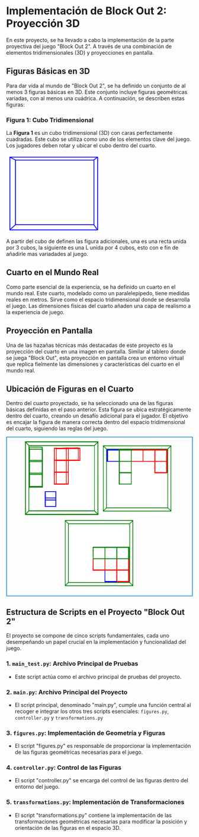 # Implementación de Block Out 2: Proyección 3D

En este proyecto, se ha llevado a cabo la implementación de la parte proyectiva del juego "Block Out 2". A través de una combinación de elementos tridimensionales (3D) y proyecciones en pantalla.

## Figuras Básicas en 3D

Para dar vida al mundo de "Block Out 2", se ha definido un conjunto de al menos 3 figuras básicas en 3D. Este conjunto incluye figuras geométricas variadas, con al menos una cuádrica. A continuación, se describen estas figuras:

### Figura 1: Cubo Tridimensional

La **Figura 1** es un cubo tridimensional (3D) con caras perfectamente cuadradas. Este cubo se utiliza como uno de los elementos clave del juego. Los jugadores deben rotar y ubicar el cubo dentro del cuarto.

![Cubo Tridimensional](image.png)


A partir del cubo de definen las figura adicionales, una es una recta unida por 3 cubos, la siguiente es una L unida por 4 cubos, esto con e fin de añadirle mas variadades al juego.

## Cuarto en el Mundo Real

Como parte esencial de la experiencia, se ha definido un cuarto en el mundo real. Este cuarto, modelado como un paralelepípedo, tiene medidas reales en metros. Sirve como el espacio tridimensional donde se desarrolla el juego. Las dimensiones físicas del cuarto añaden una capa de realismo a la experiencia de juego.

## Proyección en Pantalla

Una de las hazañas técnicas más destacadas de este proyecto es la proyección del cuarto en una imagen en pantalla. Similar al tablero donde se juega "Block Out", esta proyección en pantalla crea un entorno virtual que replica fielmente las dimensiones y características del cuarto en el mundo real. 



## Ubicación de Figuras en el Cuarto

Dentro del cuarto proyectado, se ha seleccionado una de las figuras básicas definidas en el paso anterior. Esta figura se ubica estratégicamente dentro del cuarto, creando un desafío adicional para el jugador. El objetivo es encajar la figura de manera correcta dentro del espacio tridimensional del cuarto, siguiendo las reglas del juego.
<div align="center" style="border: 2px solid #3498db; padding: 10px;">
  <img src="images/v11.svg" alt="Cubo Tridimensional1" style="width: 200px; height: 200px;">
  <img src="images/v2.svg" alt="Cubo Tridimensional2" style="width: 200px; height: 200px;">
  <img src="images/v3.svg" alt="Cubo Tridimensional3" style="width: 200px; height: 200px;">
</div>

## Estructura de Scripts en el Proyecto "Block Out 2"

El proyecto se compone de cinco scripts fundamentales, cada uno desempeñando un papel crucial en la implementación y funcionalidad del juego. 

### 1. `main_test.py`: Archivo Principal de Pruebas

- Este script actúa como el archivo principal de pruebas del proyecto. 

### 2. `main.py`: Archivo Principal del Proyecto

- El script principal, denominado "main.py", cumple una función central al recoger e integrar los otros tres scripts esenciales: `figures.py`, `controller.py` y `transformations.py`

### 3. `figures.py`: Implementación de Geometría y Figuras

- El script "figures.py" es responsable de proporcionar la implementación de las figuras geométricas necesarias para el juego. 

### 4. `controller.py`: Control de las Figuras

- El script "controller.py" se encarga del control de las figuras dentro del entorno del juego. 

### 5. `transformations.py`: Implementación de Transformaciones

- El script "transformations.py" contiene la implementación de las transformaciones geométricas necesarias para modificar la posición y orientación de las figuras en el espacio 3D. 



